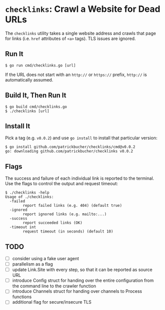 # `checklinks`: Crawl a Website for Dead URLs

The `checklinks` utility takes a single website address and crawls that page for
links (i.e. `href` attributes of `<a>` tags). TLS issues are ignored.

## Run It

    $ go run cmd/checklinks.go [url]

If the URL does not start with an `http://` or `https://` prefix, `http://` is
automatically assumed.

## Build It, Then Run It

    $ go build cmd/checklinks.go
    $ ./checklinks [url]

## Install It

Pick a tag (e.g. `v0.0.2`) and use `go install` to install that particular
version:

    $ go install github.com/patrickbucher/checklinks/cmd@v0.0.2
    go: downloading github.com/patrickbucher/checklinks v0.0.2

## Flags

The success and failure of each individual link is reported to the terminal. Use
the flags to control the output and request timeout:

    $ ./checklinks -help
    Usage of ./checklinks:
      -failed
            report failed links (e.g. 404) (default true)
      -ignored
            report ignored links (e.g. mailto:...)
      -success
            report succeeded links (OK)
      -timeout int
            request timeout (in seconds) (default 10)

## TODO

- [ ] consider using a fake user agent
- [ ] parallelism as a flag
- [ ] update Link.Site with every step, so that it can be reported as source URL
- [ ] introduce Config struct for handing over the entire configuration from
  the command line to the crawler function
- [ ] introduce Channels struct for handing over channels to Process functions
- [ ] additional flag for secure/insecure TLS
